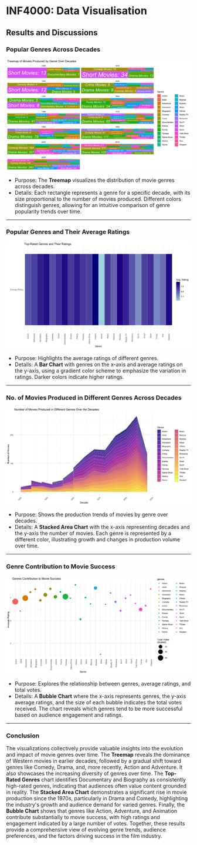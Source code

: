 # INF4000: Data Visualisation



## Results and Discussions

### Popular Genres Across Decades

![Popular Genres Across Decades](outputs/DataViz_Q1.jpeg "Figure 1: Popular Genres Across Decade")

- Purpose: The **Treemap** visualizes the distribution of movie genres across decades.
- Details: Each rectangle represents a genre for a specific decade, with its size proportional to the number of movies produced. Different colors distinguish genres, allowing for an intuitive comparison of genre popularity trends over time.

---

### Popular Genres and Their Average Ratings

![Popular Genres and Their Average Ratings](outputs/DataViz_Q2.jpeg "Figure 2: Genres and Average Ratings")

- Purpose: Highlights the average ratings of different genres.
- Details: A **Bar Chart** with genres on the x-axis and average ratings on the y-axis, using a gradient color scheme to emphasize the variation in ratings. Darker colors indicate higher ratings.

---

### No. of Movies Produced in Different Genres Across Decades

![No. of Movies Produced in Different Genres Across Decades](outputs/DataViz_Q3.jpeg "Figure 3: Total Movies Produced in Different Genres Across Decades")

- Purpose: Shows the production trends of movies by genre over decades.
- Details: A **Stacked Area Chart** with the x-axis representing decades and the y-axis the number of movies. Each genre is represented by a different color, illustrating growth and changes in production volume over time.

---

### Genre Contribution to Movie Success

![Genre Contribution to Movie Success](outputs/DataViz_Q4.jpeg "Figure 4: Genre Contribution to Movie Success")

- Purpose: Explores the relationship between genres, average ratings, and total votes.
- Details: A **Bubble Chart** where the x-axis represents genres, the y-axis average ratings, and the size of each bubble indicates the total votes received. The chart reveals which genres tend to be more successful based on audience engagement and ratings.

---

### Conclusion

The visualizations collectively provide valuable insights into the evolution and impact of movie genres over time. The **Treemap** reveals the dominance of Western movies in earlier decades, followed by a gradual shift toward genres like Comedy, Drama, and, more recently, Action and Adventure. It also showcases the increasing diversity of genres over time. The **Top-Rated Genres** chart identifies Documentary and Biography as consistently high-rated genres, indicating that audiences often value content grounded in reality. The **Stacked Area Chart** demonstrates a significant rise in movie production since the 1970s, particularly in Drama and Comedy, highlighting the industry's growth and audience demand for varied genres. Finally, the **Bubble Chart** shows that genres like Action, Adventure, and Animation contribute substantially to movie success, with high ratings and engagement indicated by a large number of votes. Together, these results provide a comprehensive view of evolving genre trends, audience preferences, and the factors driving success in the film industry. 





